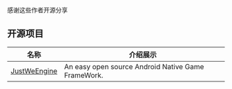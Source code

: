感谢这些作者开源分享
## 开源项目
名称  | 介绍展示
:---: | --- 
[JustWeEngine](https://github.com/lfkdsk/JustWeEngine)  |  An easy open source Android Native Game FrameWork. 
